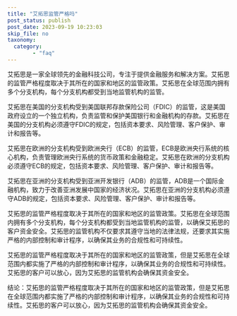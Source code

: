 ```yaml
---
title: "艾拓思监管严格吗"
post_status: publish
post_date: 2023-09-19 10:23:03
skip_file: no
taxonomy:
  category:
        - "faq"
---
```


艾拓思是一家全球领先的金融科技公司，专注于提供金融服务和解决方案。艾拓思的监管严格程度取决于其所在的国家和地区的监管政策。艾拓思在全球范围内拥有多个分支机构，每个分支机构都受到当地监管机构的监管。

艾拓思在美国的分支机构受到美国联邦存款保险公司（FDIC）的监管，这是美国政府设立的一个独立机构，负责监管和保护美国银行和金融机构的存款。艾拓思在美国的分支机构必须遵守FDIC的规定，包括资本要求、风险管理、客户保护、审计和报告等。

艾拓思在欧洲的分支机构受到欧洲央行（ECB）的监管，ECB是欧洲央行系统的核心机构，负责管理欧洲央行系统的货币政策和金融稳定。艾拓思在欧洲的分支机构必须遵守ECB的规定，包括资本要求、风险管理、客户保护、审计和报告等。

艾拓思在亚洲的分支机构受到亚洲开发银行（ADB）的监管，ADB是一个国际金融机构，致力于改善亚洲发展中国家的经济状况。艾拓思在亚洲的分支机构必须遵守ADB的规定，包括资本要求、风险管理、客户保护、审计和报告等。

艾拓思的监管严格程度取决于其所在的国家和地区的监管政策。艾拓思在全球范围内拥有多个分支机构，每个分支机构都受到当地监管机构的监管，以确保艾拓思的客户资金安全。艾拓思的监管机构不仅要求其遵守当地的法律法规，还要求其实施严格的内部控制和审计程序，以确保其业务的合规性和可持续性。

艾拓思的监管严格程度取决于其所在的国家和地区的监管政策，但是艾拓思在全球范围内都实施了严格的内部控制和审计程序，以确保其业务的合规性和可持续性。艾拓思的客户可以放心，因为艾拓思的监管机构会确保其资金安全。

结论：艾拓思的监管严格程度取决于其所在的国家和地区的监管政策，但是艾拓思在全球范围内都实施了严格的内部控制和审计程序，以确保其业务的合规性和可持续性。艾拓思的客户可以放心，因为艾拓思的监管机构会确保其资金安全。
